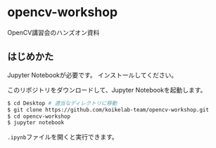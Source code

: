 # opencv-workshop
OpenCV講習会のハンズオン資料


## はじめかた

Jupyter Notebookが必要です。
インストールしてください。

このリポジトリをダウンロードして、Jupyter Notebookを起動します。
```bash
$ cd Desktop # 適当なディレクトリに移動
$ git clone https://github.com/koikelab-team/opencv-workshop.git
$ cd opencv-workshop
$ jupyter notebook
```

`.ipynb`ファイルを開くと実行できます。
